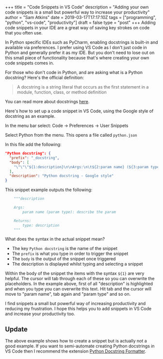 +++
title = "Code Snippets in VS Code"
description = "Adding your own code snippets is a small but powerful way to increase your productivity"
author = "Sam Atkins"
date = 2019-03-17T17:17:10Z
tags = ["programming", "python", "vs-code", "productivity"]
draft = false
type = "post"
+++
Adding code snippets in your IDE are a great way of saving key strokes on code that you often use.

In Python specific IDEs such as PyCharm, enabling docstrings is built-in and available via preferences. I prefer using VS Code as I don't just code in Python and generally prefer it as my IDE. But you don't need to lose out on this small piece of functionality because that's where creating your own code snippets comes in.

For those who don't code in Python, and are asking what is a Python docstring? Here's the official definition:

> A docstring is a string literal that occurs as the first statement in a module, function, class, or method definition

You can read more about docstrings [here](https://www.python.org/dev/peps/pep-0257/).

Here's how to set up a code snippet in VS Code, using the Google style of docstring as an example.

In the menu bar select: Code -> Preferences -> User Snippets

Select Python from the menu. This opens a file called `python.json`

In this file add the following:

```json
"Python docstring": {
  "prefix": "_docstring",
  "body": [
    "\"\"\"${1:description}\n\nArgs:\n\t${2:param name} (${3:param type}): ${4:describe the param} \n\nReturns: \n\t${5:type}: ${6:description}\n\"\"\""
  ],
  "description": "Python docstring - Google style"
}
```

This snippet example outputs the following:

```python
    """description

    Args:
        param name (param type): describe the param

    Returns:
        type: description
    """
```

What does the syntax in the actual snippet mean?

* The key `Python docstring` is the name of the snippet
* The `prefix` is what you type in order to trigger the snippet
* The `body` is the output of the snippet once triggered
* The description is displayed whilst typing and selecting a snippet

Within the body of the snippet the items with the syntax `${1}` are very helpful. The cursor will tab through each of these so you can overwrite the placeholders. In the example above, first of all "description" is highlighted and when you type you can overwrite this text. Hit tab and the cursor will move to "param name", tab again and "param type" and so on.

I find snippets a small but powerful way of increasing productivity and reducing my frustration. I hope this helps you to add snippets in VS Code and increase your productivity too.

## Update

The above example shows how to create a snippet but is actually not a good example. If you want to semi-automate creating Python docstrings in VS Code then I recommend the extension [Python Docstring Formatter](https://marketplace.visualstudio.com/items?itemName=iansan5653.format-python-docstrings).
